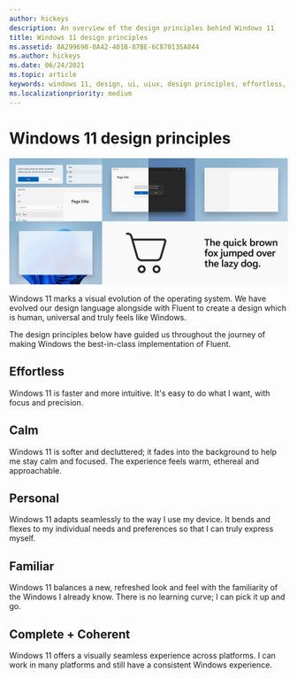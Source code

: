 ```yaml
---
author: hickeys
description: An overview of the design principles behind Windows 11
title: Windows 11 design principles
ms.assetid: 8A299698-0A42-401B-87BE-6C870135A844
ms.author: hickeys
ms.date: 06/24/2021
ms.topic: article
keywords: windows 11, design, ui, uiux, design principles, effortless, calm, personal, familiar, complete, coherent
ms.localizationpriority: medium
---
```


# Windows 11 design principles

![Various Windows 11 design elements](images/principles_hero_1880.png)

Windows 11 marks a visual evolution of the operating system. We have evolved our design language alongside with Fluent to create a design which is human, universal and truly feels like Windows.

The design principles below have guided us throughout the journey of making Windows the best-in-class implementation of Fluent.

## Effortless

Windows 11 is faster and more intuitive. It's easy to do what I want, with focus and precision.

## Calm

Windows 11 is softer and decluttered; it fades into the background to help me stay calm and focused. The experience feels warm, ethereal and approachable.

## Personal

Windows 11 adapts seamlessly to the way I use my device. It bends and flexes to my individual needs and preferences so that I can truly express myself.

## Familiar

Windows 11 balances a new, refreshed look and feel with the familiarity of the Windows I already know. There is no learning curve; I can pick it up and go.

## Complete + Coherent

Windows 11 offers a visually seamless experience across platforms. I can work in many platforms and still have a consistent Windows experience.
